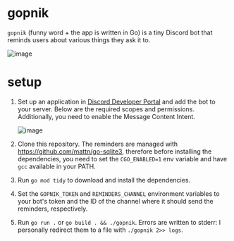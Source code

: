 # gopnik

`gopnik` (funny word + the app is written in Go) is a tiny Discord bot that reminds users about various things they ask it to.

![image](https://github.com/user-attachments/assets/54d8d6eb-0270-449f-9d56-780e9c8b11b1)

# setup

1. Set up an application in [Discord Developer Portal](https://discord.com/developers/applications) and add the bot to your server. Below are the required scopes and permissions. Additionally, you need to enable the Message Content Intent.

   ![image](https://github.com/user-attachments/assets/d6c3c795-34b9-49a0-8664-efc7f9d835da)

2. Clone this repository. The reminders are managed with https://github.com/mattn/go-sqlite3, therefore before installing the dependencies, you need to set the `CGO_ENABLED=1` env variable and have `gcc` available in your PATH.
3. Run `go mod tidy` to download and install the dependencies.
4. Set the `GOPNIK_TOKEN` and `REMINDERS_CHANNEL` environment variables to your bot's token and the ID of the channel where it should send the reminders, respectively.
5. Run `go run .` or `go build . && ./gopnik`. Errors are written to stderr: I personally redirect them to a file with `./gopnik 2>> logs`.

